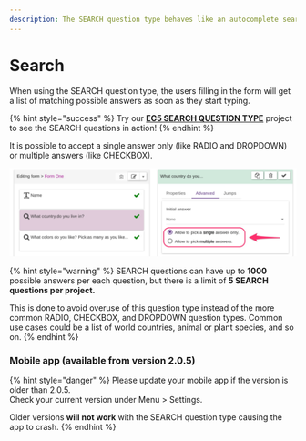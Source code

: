 ```yaml
---
description: The SEARCH question type behaves like an autocomplete search bar.
---
```


# Search

When using the SEARCH question type, the users filling in the form will get a list of matching possible answers as soon as they start typing.&#x20;

{% hint style="success" %}
Try our [**EC5 SEARCH QUESTION TYPE**](https://five.epicollect.net/project/ec5-search-question-type) project to see the SEARCH questions in action!
{% endhint %}

It is possible to accept a single answer only (like RADIO and DROPDOWN) or multiple answers (like CHECKBOX).

![](../.gitbook/assets/search-questions-1.jpg)

{% hint style="warning" %}
SEARCH questions can have up to **1000** possible answers per each question, but there is a limit of **5 SEARCH questions per project.**

This is done to avoid overuse of this question type instead of the more common RADIO, CHECKBOX, and DROPDOWN question types. Common use cases could be a list of world countries, animal or plant species, and so on.
{% endhint %}

### Mobile app (available from version 2.0.5)

{% hint style="danger" %}
Please update your mobile app if the version is older than 2.0.5.\
Check your current version under Menu > Settings.

Older versions **will not work** with the SEARCH question type causing the app to crash.
{% endhint %}
